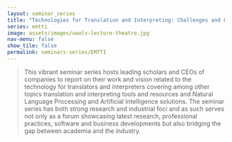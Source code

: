 ```yaml
---
layout: seminar_series
title: "Technologies for Translation and Interpreting: Challenges and Latest Developments"
series: emtti
image: assets/images/uwolv-lecture-theatre.jpg
nav-menu: false
show_tile: false
permalink: seminars-series/EMTTI
---
```


> This vibrant seminar series hosts leading scholars and CEOs of companies to report on their work and vision related to the technology for translators and interpreters covering among other topics translation and interpreting tools and resources and Natural Language Processing and Artificial Intelligence solutions. The seminar series has both strong research and industrial foci and as such serves not only as a forum showcasing latest research, professional practices, software and business developments but also bridging the gap between academia and the industry.
